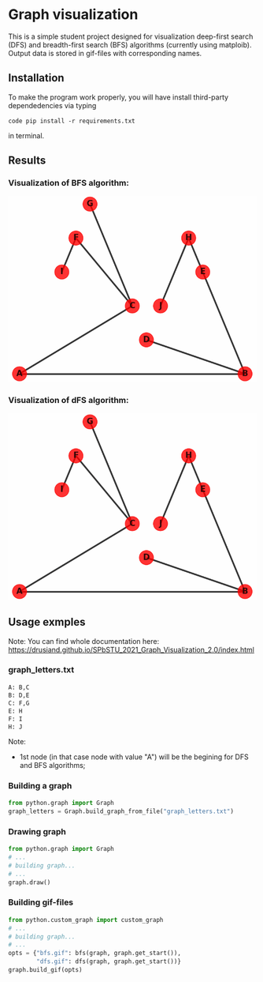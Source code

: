 # Graph visualization

This is a simple student project designed for visualization deep-first search (DFS) and breadth-first search (BFS) algorithms (currently using matploib). Output data is stored in gif-files with corresponding names.


## Installation

To make the program work properly, you will have install third-party dependedencies via typing  
```  
code pip install -r requirements.txt  
```  
in terminal.


## Results

### Visualization of BFS algorithm:
![alt-текст](https://github.com/Drusiand/SPbSTU_2021_Graph_Visualization_2.0/blob/master/test/data/gif_test/bfs.gif)

### Visualization of dFS algorithm:
![alt-текст](https://github.com/Drusiand/SPbSTU_2021_Graph_Visualization_2.0/blob/master/test/data/gif_test/dfs.gif)


## Usage exmples

Note: You can find whole documentation here: https://drusiand.github.io/SPbSTU_2021_Graph_Visualization_2.0/index.html

### graph_letters.txt
```
A: B,C
B: D,E
C: F,G
E: H
F: I
H: J

```
Note:  
- 1st node (in that case node with value "A") will be the begining for DFS and BFS algorithms;  


### Building a graph
```python
from python.graph import Graph
graph_letters = Graph.build_graph_from_file("graph_letters.txt")
```

### Drawing graph
```python
from python.graph import Graph
# ...
# building graph...
# ...
graph.draw()
```

### Building gif-files
```python
from python.custom_graph import custom_graph
# ...
# building graph...
# ...
opts = {"bfs.gif": bfs(graph, graph.get_start()),
        "dfs.gif": dfs(graph, graph.get_start())}
graph.build_gif(opts)
```
